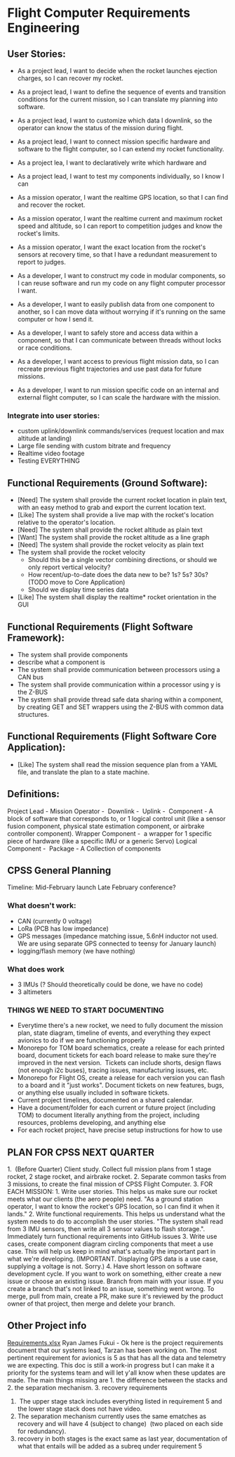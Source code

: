 # Flight Computer Requirements Engineering

## User Stories:
- As a project lead, I want to decide when the rocket launches ejection charges, so I can recover my rocket.
- As a project lead, I want to define the sequence of events and transition conditions for the current mission, so I can translate my planning into software.
- As a project lead, I want to customize which data I downlink, so the operator can know the status of the mission during flight.
- As a project lead, I want to connect mission specific hardware and software to the flight computer, so I can extend my rocket functionality.
- As a project lea, I want to declaratively write which hardware and 
- As a project lead, I want to test my components individually, so I know I can 

- As a mission operator, I want the realtime GPS location, so that I can find and recover the rocket.
- As a mission operator, I want the realtime current and maximum rocket speed and altitude, so I can report to competition judges and know the rocket's limits.
- As a mission operator, I want the exact location from the rocket's sensors at recovery time, so that I have a redundant measurement to report to judges.

- As a developer, I want to construct my code in modular components, so I can reuse software and run my code on any flight computer processor I want.
- As a developer, I want to easily publish data from one component to another, so I can move data without worrying if it's running on the same computer or how I send it.
- As a developer, I want to safely store and access data within a component, so that I can communicate between threads without locks or race conditions.
- As a developer, I want access to previous flight mission data, so I can recreate previous flight trajectories and use past data for future missions.
- As a developer, I want to run mission specific code on an internal and external flight computer, so I can scale the hardware with the mission.

### Integrate into user stories:
- custom uplink/downlink commands/services (request location and max altitude at landing)
- Large file sending with custom bitrate and frequency
- Realtime video footage
- Testing EVERYTHING
    
## Functional Requirements (Ground Software):
- [Need] The system shall provide the current rocket location in plain text, with an easy method to grab and export the current location text.
- [Like] The system shall provide a live map with the rocket's location relative to the operator's location.
- [Need] The system shall provide the rocket altitude as plain text
- [Want] The system shall provide the rocket altitude as a line graph
- [Need] The system shall provide the rocket velocity as plain text
- The system shall provide the rocket velocity
	- Should this be a single vector combining directions, or should we only report vertical velocity?
	- How recent/up-to-date does the data new to be? 1s? 5s? 30s? (TODO move to Core Application)
	- Should we display time series data
- [Like] The system shall display the realtime* rocket orientation in the GUI

## Functional Requirements (Flight Software Framework):
- The system shall provide components
- describe what a component is
- The system shall provide communication between processors using a CAN bus
- The system shall provide communication within a processor using y is the Z-BUS
- The system shall provide thread safe data sharing within a component, by creating GET and SET wrappers using the Z-BUS with common data structures.

## Functional Requirements (Flight Software Core Application):
- [Like] The system shall read the mission sequence plan from a YAML file, and translate the plan to a state machine. 

## Definitions:
Project Lead -
Mission Operator - 
Downlink - 
Uplink - 
Component - A block of software that corresponds to, or 1 logical control unit (like a sensor fusion component, physical state estimation component, or airbrake controller component).
Wrapper Component -  a wrapper for 1 specific piece of hardware (like a specific IMU or a generic Servo)
Logical Component - 
Package - A Collection of components

## CPSS General Planning
Timeline:
Mid-February launch
Late February conference?

### What doesn't work:
- CAN (currently 0 voltage)
- LoRa (PCB has low impedance)
- GPS messages (impedance matching issue, 5.6nH inductor not used. We are using separate GPS connected to teensy for January launch)
- logging/flash memory (we have nothing)

### What does work
- 3 IMUs (? Should theoretically could be done, we have no code)
- 3 altimeters

### THINGS WE NEED TO START DOCUMENTING
- Everytime there's a new rocket, we need to fully document the mission plan, state diagram, timeline of events, and everything they expect avionics to do if we are functioning properly
- Monorepo for TOM board schematics, create a release for each printed board, document tickets for each board release to make sure they're improved in the next version.  Tickets can include shorts, design flaws (not enough i2c buses), tracing issues, manufacturing issues, etc.
- Monorepo for Flight OS, create a release for each version you can flash to a board and it "just works". Document tickets on new features, bugs, or anything else usually included in software tickets.
- Current project timelines, documented on a shared calendar.
- Have a document/folder for each current or future project (including TOM) to document literally anything from the project, including resources, problems developing, and anything else
- For each rocket project, have precise setup instructions for how to use

## PLAN FOR CPSS NEXT QUARTER
1.  (Before Quarter) Client study. Collect full mission plans from 1 stage rocket, 2 stage rocket, and airbrake rocket.
2. Separate common tasks from 3 missions, to create the final mission of CPSS Flight Computer.
3. FOR EACH MISSION:
	1. Write user stories. This helps us make sure our rocket meets what our clients (the aero people) need. "As a ground station operator, I want to know the rocket's GPS location, so I can find it when it lands."
	2. Write functional requirements. This helps us understand what the system needs to do to accomplish the user stories. "The system shall read from 3 IMU sensors, then write all 3 sensor values to flash storage.". Immediately turn functional requirements into GitHub issues
	3. Write use cases, create component diagram circling components that meet a use case. This will help us keep in mind what's actually the important part in what we're developing. (IMPORTANT. Displaying GPS data is a use case, supplying a voltage is not. Sorry.)
4. Have short lesson on software development cycle. If you want to work on something, either create a new issue or choose an existing issue. Branch from main with your issue. If you create a branch that's not linked to an issue, something went wrong. To merge, pull from main, create a PR, make sure it's reviewed by the product owner of that project, then merge and delete your branch.

## Other Project info
[Requirements.xlsx](https://cpslo.sharepoint.com/:x:/s/CalPolySpaceSystems/EYvOk4mcNM5IuLaI1rCtd-sBRekzS7ULWpzczZCWQ3wvFg?e=R9k6D9)
Ryan James Fukui - Ok here is the project requirements document that our systems lead, Tarzan has been working on. The most pertinent requirement for avionics is 5 as that has all the data and telemetry we are expecting. This doc is still a work-in progress but I can make it a priority for the systems team and will let y'all know when these updates are made. The main things missing are 1. the difference between the stacks and 2. the separation mechanism. 3. recovery requirements
1.  The upper stage stack includes everything listed in requirement 5 and the lower stage stack does not have video.  
2. The separation mechanism currently uses the same ematches as recovery and will have 4 (subject to change)  (two placed on each side for redundancy).  
3. recovery in both stages is the exact same as last year, documentation of what that entails will be added as a subreq under requirement 5